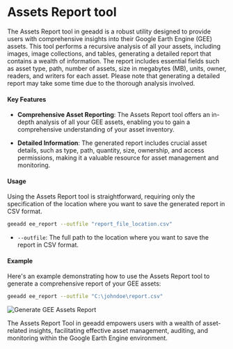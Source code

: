 # Assets Report tool

The Assets Report tool in geeadd is a robust utility designed to provide users with comprehensive insights into their Google Earth Engine (GEE) assets. This tool performs a recursive analysis of all your assets, including images, image collections, and tables, generating a detailed report that contains a wealth of information. The report includes essential fields such as asset type, path, number of assets, size in megabytes (MB), units, owner, readers, and writers for each asset. Please note that generating a detailed report may take some time due to the thorough analysis involved.

#### Key Features

- **Comprehensive Asset Reporting**: The Assets Report tool offers an in-depth analysis of all your GEE assets, enabling you to gain a comprehensive understanding of your asset inventory.

- **Detailed Information**: The generated report includes crucial asset details, such as type, path, quantity, size, ownership, and access permissions, making it a valuable resource for asset management and monitoring.

#### Usage

Using the Assets Report tool is straightforward, requiring only the specification of the location where you want to save the generated report in CSV format.

```bash
geeadd ee_report --outfile "report_file_location.csv"
```

- `--outfile`: The full path to the location where you want to save the report in CSV format.

#### Example

Here's an example demonstrating how to use the Assets Report tool to generate a comprehensive report of your GEE assets:

```bash
geeadd ee_report --outfile "C:\johndoe\report.csv"
```

![Generate GEE Assets Report](https://user-images.githubusercontent.com/6677629/80339534-d9121180-882c-11ea-9bbb-f50973a9950f.gif)

The Assets Report Tool in geeadd empowers users with a wealth of asset-related insights, facilitating effective asset management, auditing, and monitoring within the Google Earth Engine environment.
